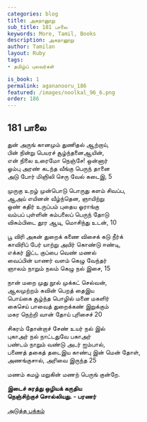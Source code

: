 ```yaml
---
categories: blog
title: அகநானூறு 
sub_title: 181 பாலை
keywords: More, Tamil, Books
description: அகநானூறு 
author: Tamilan
layout: Ruby
tags:
- தமிழ்ப் புலவர்கள் 

is_book: 1
permalink: agananooru_186
featured: /images/noolkal_96_6.png
order: 186
---
```



## 181 பாலை

துன் அருங் கானமும் துணிதல் ஆற்றாய்,  
பின் நின்று பெயரச் சூழ்ந்தனைஆயின்,  
என் நிலை உரைமோ நெஞ்சே! ஒன்னார்  
ஓம்பு அரண் கடந்த வீங்கு பெருந் தானை  
அடு போர் மிஞிலி செரு வேல் கடைஇ, 5

முருகு உறழ் முன்பொடு பொருது களம் சிவப்ப,  
ஆஅய் எயினன் வீழ்ந்தென, ஞாயிற்று  
ஒண் கதிர் உருப்பம் புதைய ஓராங்கு  
வம்பப் புள்ளின் கம்பலைப் பெருந் தோடு  
விசும்பிடை தூர ஆடி, மொசிந்து உடன், 10

பூ விரி அகன் துறைக் கணை விசைக் கடு நீர்க்  
காவிரிப் பேர் யாற்று அயிர் கொண்டு ஈண்டி,  
எக்கர் இட்ட குப்பை வெண் மணல்  
வைப்பின் யாணர் வளம் கெழு வேந்தர்  
ஞாலம் நாறும் நலம் கெழு நல் இசை, 15

நான் மறை முது நூல் முக்கட் செல்வன்,  
ஆலமுற்றம் கவின் பெறத் தைஇய  
பொய்கை சூழ்ந்த பொழில் மனை மகளிர்  
கைசெய் பாவைத் துறைக்கண் இறுக்கும்  
மகர நெற்றி வான் தோய் புரிசைச் 20

சிகரம் தோன்றாச் சேண் உயர் நல் இல்  
புகாஅர் நல் நாட்டதுவே பகாஅர்  
பண்டம் நாறும் வண்டு அடர் ஐம்பால்,  
பணைத் தகைத் தடைஇய காண்பு இன் மென் தோள்,  
அணங்குசால், அரிவை இருந்த 25

மணம் கமழ் மறுகின் மணற் பெருங் குன்றே.

**இடைச் சுரத்து ஒழியக் கருதிய  
நெஞ்சிற்குச் சொல்லியது. - பரணர்**

[அடுத்த பக்கம்](agananooru_187)